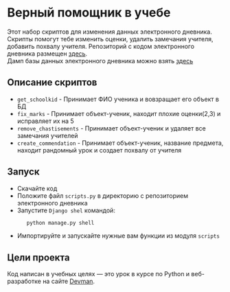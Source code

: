 # Верный помощник в учебе

Этот набор скриптов для изменения данных электронного дневника. Скрипты помогут тебе изменить оценки, удалить замечания учителя, добавить похвалу учителя.
Репозиторий с кодом электронного дневника размещен [здесь](https://github.com/nicko858/e-diary).  
Дамп базы данных электронного дневника можно взять [здесь](https://dvmn.org/filer/canonical/1562234129/166/)

## Описание скриптов

- `get_schoolkid` - Принимает ФИО ученика и вовзращает его объект в БД  
- `fix_marks` - Принимает объект-ученик, находит плохие оценки(2,3) и исправляет их на 5  
- `remove_chastisements` - Принимает объект-ученик и удаляет все замечания учителей  
- `create_commendation` - Принимает объект-ученик, название предмета, находит рандомный урок и создает похвалу от учителя  

## Запуск

- Скачайте код
- Положите файл `scripts.py` в директорию с репозиторием электронного дневника
- Запустите `Django shel` командой:  
  ```bash
     python manage.py shell
  ```
- Импортируйте и запускайте нужные вам функции из модуля `scripts`  


## Цели проекта

Код написан в учебных целях — это урок в курсе по Python и веб-разработке на сайте [Devman](https://dvmn.org).
